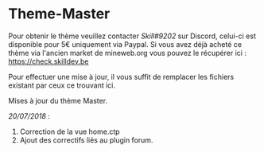 # Theme-Master

Pour obtenir le thème veuillez contacter *Skill#9202* sur Discord, celui-ci est disponible pour 5€ uniquement via Paypal.
Si vous avez déjà acheté ce thème via l'ancien market de mineweb.org vous pouvez le récupérer ici : https://check.skilldev.be

Pour effectuer une mise à jour, il vous suffit de remplacer les fichiers existant par ceux ce trouvant ici.

Mises à jour du thème Master.

*20/07/2018* :

1. Correction de la vue home.ctp
2. Ajout des correctifs liés au plugin forum.
